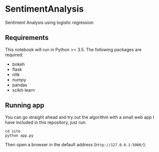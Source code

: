 # SentimentAnalysis
Sentiment Analysis using logistic regression

## Requirements
This notebook will run in Python >= 3.5. The following packages are required:

* bokeh
* flask
* nltk
* numpy
* pandas
* scikit-learn

## Running app
You can go straight ahead and try out the algorithm with a small web app I have
included in this repository, just run:

    cd site
    python app.py

Then open a browser in the default address (`http://127.0.0.1:5000/`):
